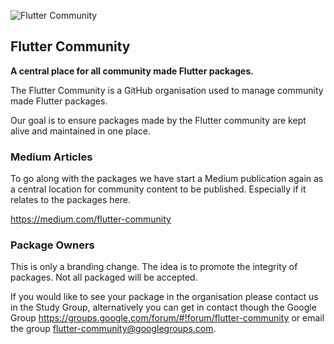 ![Flutter Community](https://raw.githubusercontent.com/fluttercommunity/community/master/welcome_banner.png)

## Flutter Community
**A central place for all community made Flutter packages.**

The Flutter Community is a GitHub organisation used to manage community made Flutter packages.

Our goal is to ensure packages made by the Flutter community are kept alive and maintained in one place.

### Medium Articles
To go along with the packages we have start a Medium publication again as a central location for community content to be published. Especially if it relates to the packages here.

https://medium.com/flutter-community


### Package Owners
This is only a branding change. The idea is to promote the integrity of packages. Not all packaged will be accepted.

If you would like to see your package in the organisation please contact us in the Study Group, alternatively you can get in contact though the Google Group https://groups.google.com/forum/#!forum/flutter-community or email the group flutter-community@googlegroups.com.
